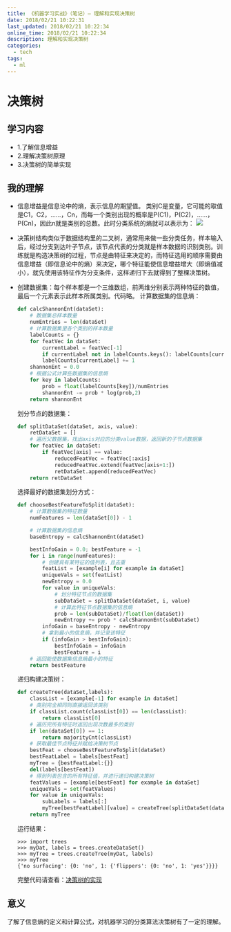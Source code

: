 ```yaml
---
title: 《机器学习实战》（笔记）— 理解和实现决策树
date: 2018/02/21 10:22:31
last_updated: 2018/02/21 10:22:34
online_time: 2018/02/21 10:22:34
description: 理解和实现决策树
categories:
  - tech
tags:
  - ml
---
```


# 决策树
## 学习内容
- 1.了解信息增益
- 2.理解决策树原理
- 3.决策树的简单实现

## 我的理解
- 信息增益是信息论中的熵，表示信息的期望值。
    类别C是变量，它可能的取值是C1，C2，……，Cn，而每一个类别出现的概率是P(C1)，P(C2)，……，P(Cn)，因此n就是类别的总数。此时分类系统的熵就可以表示为：
    ![](https://pic002.cnblogs.com/images/2012/329131/2012052716580941.jpg)
    
- 决策树结构类似于数据结构里的二叉树，通常用来做一些分类任务，样本输入后，经过分支到达叶子节点，该节点代表的分类就是样本数据的识别类别。训练就是构造决策树的过程，节点是由特征来决定的，而特征选用的顺序需要由信息增益（即信息论中的熵）来决定，哪个特征能使信息增益增大（即熵值减小），就先使用该特征作为分支条件，这样递归下去就得到了整棵决策树。

- 创建数据集：每个样本都是一个三维数组，前两维分别表示两种特征的数值，最后一个元素表示此样本所属类别。代码略。
    计算数据集的信息熵：
    ```python
    def calcShannonEnt(dataSet):
        # 数据集总样本数量
        numEntries = len(dataSet)
        # 计算数据集里各个类别的样本数量
        labelCounts = {}
        for featVec in dataSet:
            currentLabel = featVec[-1]
            if currentLabel not in labelCounts.keys(): labelCounts[currentLabel] = 0
            labelCounts[currentLabel] += 1
        shannonEnt = 0.0
        # 根据公式计算些数据集的信息熵
        for key in labelCounts:
            prob = float(labelCounts[key])/numEntries
            shannonEnt -= prob * log(prob,2)
        return shannonEnt
    ```
    划分节点的数据集：
    ```python
    def splitDataSet(dataSet, axis, value):
        retDataSet = []
        # 遍历父数据集，找出axis对应的分类value数据，返回新的子节点数据集
        for featVec in dataSet:
            if featVec[axis] == value:
                reducedFeatVec = featVec[:axis]
                reducedFeatVec.extend(featVec[axis+1:])
                retDataSet.append(reducedFeatVec)
        return retDataSet
    ```
    选择最好的数据集划分方式：
    ```python
    def chooseBestFeatureToSplit(dataSet):
        # 计算数据集的特征数量
        numFeatures = len(dataSet[0]) - 1
    
        # 计算数据集的信息熵
        baseEntropy = calcShannonEnt(dataSet)
    
        bestInfoGain = 0.0; bestFeature = -1
        for i in range(numFeatures):
            # 创建具有某特征的值列表，且去重
            featList = [example[i] for example in dataSet]
            uniqueVals = set(featList)
            newEntropy = 0.0
            for value in uniqueVals:
                # 划分特征节点的数据集
                subDataSet = splitDataSet(dataSet, i, value)
                # 计算此特征节点数据集的信息熵
                prob = len(subDataSet)/float(len(dataSet))
                newEntropy += prob * calcShannonEnt(subDataSet)     
            infoGain = baseEntropy - newEntropy
            # 拿到最小的信息熵，并记录该特征
            if (infoGain > bestInfoGain):
                bestInfoGain = infoGain
                bestFeature = i
        # 返回能使数据集信息熵最小的特征
        return bestFeature
    ```
    递归构建决策树：
    ```python
    def createTree(dataSet,labels):
        classList = [example[-1] for example in dataSet]
        # 类别完全相同则直接返回该类别
        if classList.count(classList[0]) == len(classList): 
            return classList[0]
        # 遍历完所有特征时返回出现次数最多的类别
        if len(dataSet[0]) == 1:
            return majorityCnt(classList)
        # 获取最佳节点特征并赋给决策树节点
        bestFeat = chooseBestFeatureToSplit(dataSet)
        bestFeatLabel = labels[bestFeat]
        myTree = {bestFeatLabel:{}}
        del(labels[bestFeat])
        # 得到列表包含的所有特征值，并进行递归构建决策树
        featValues = [example[bestFeat] for example in dataSet]
        uniqueVals = set(featValues)
        for value in uniqueVals:
            subLabels = labels[:]
            myTree[bestFeatLabel][value] = createTree(splitDataSet(dataSet, bestFeat, value),subLabels)
        return myTree
    ```
    运行结果：
    ```
    >>> import trees
    >>> myDat, labels = trees.createDataSet()
    >>> myTree = trees.createTree(myDat, labels)
    >>> myTree
    {'no surfacing': {0: 'no', 1: {'flippers': {0: 'no', 1: 'yes'}}}}
    ```
    完整代码请查看：[决策树的实现](https://github.com/pauky/machine_learning_in_action/blob/master/Ch03/trees.py)
## 意义
了解了信息熵的定义和计算公式，对机器学习的分类算法决策树有了一定的理解。
